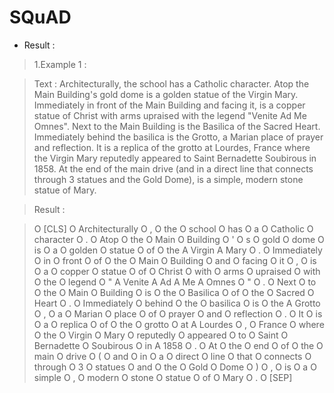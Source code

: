 # SQuAD
* Result :

> 1.Example 1 :

> Text : Architecturally, the school has a Catholic character. Atop the Main Building's gold dome is a golden statue of the Virgin Mary. Immediately in front of the Main Building and facing it, is a copper statue of Christ with arms upraised with the legend \"Venite Ad Me Omnes\". Next to the Main Building is the Basilica of the Sacred Heart. Immediately behind the basilica is the Grotto, a Marian place of prayer and reflection. It is a replica of the grotto at Lourdes, France where the Virgin Mary reputedly appeared to Saint Bernadette Soubirous in 1858. At the end of the main drive (and in a direct line that connects through 3 statues and the Gold Dome), is a simple, modern stone statue of Mary.

> Result :

>O       [CLS]
>O       Architecturally
O       ,
O       the
O       school
O       has
O       a
O       Catholic
O       character
O       .
O       Atop
O       the
O       Main
O       Building
O       '
O       s
O       gold
O       dome
O       is
O       a
O       golden
O       statue
O       of
O       the
A       Virgin
A       Mary
O       .
O       Immediately
O       in
O       front
O       of
O       the
O       Main
O       Building
O       and
O       facing
O       it
O       ,
O       is
O       a
O       copper
O       statue
O       of
O       Christ
O       with
O       arms
O       upraised
O       with
O       the
O       legend
O       "
A       Venite
A       Ad
A       Me
A       Omnes
O       "
O       .
O       Next
O       to
O       the
O       Main
O       Building
O       is
O       the
O       Basilica
O       of
O       the
O       Sacred
O       Heart
O       .
O       Immediately
O       behind
O       the
O       basilica
O       is
O       the
A       Grotto
O       ,
O       a
O       Marian
O       place
O       of
O       prayer
O       and
O       reflection
O       .
O       It
O       is
O       a
O       replica
O       of
O       the
O       grotto
O       at
A       Lourdes
O       ,
O       France
O       where
O       the
O       Virgin
O       Mary
O       reputedly
O       appeared
O       to
O       Saint
O       Bernadette
O       Soubirous
O       in
A       1858
O       .
O       At
O       the
O       end
O       of
O       the
O       main
O       drive
O       (
O       and
O       in
O       a
O       direct
O       line
O       that
O       connects
O       through
O       3
O       statues
O       and
O       the
O       Gold
O       Dome
O       )
O       ,
O       is
O       a
O       simple
O       ,
O       modern
O       stone
O       statue
O       of
O       Mary
O       .
O       [SEP]


